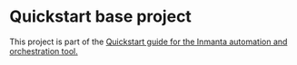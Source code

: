 # Quickstart base project

This project is part of the [Quickstart guide for the Inmanta automation and orchestration tool.](https://docs.inmanta.com/community/latest/quickstart.html) 


